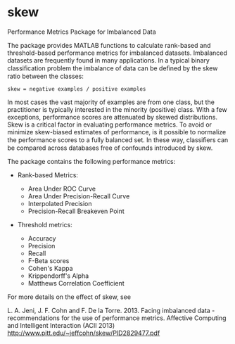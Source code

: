 skew
====

Performance Metrics Package for Imbalanced Data

The package provides MATLAB functions to calculate rank-based and threshold-based performance metrics for imbalanced datasets. Imbalanced datasets are frequently found in many applications. In a typical binary 
classiﬁcation problem the imbalance of data can be deﬁned by the skew ratio between the classes:

	skew = negative examples / positive examples

In most cases the vast majority of examples are from one class, but the practitioner is typically interested in the minority (positive) class. With a few exceptions, performance scores are attenuated by skewed distributions. 
Skew is a critical factor in evaluating performance metrics. To avoid or minimize skew-biased estimates of performance, is it possible to normalize the performance scores to a fully balanced set. In these way, classiﬁers can be compared across databases free of confounds introduced by skew.

The package contains the following performance metrics:

- Rank-based Metrics:
	- Area Under ROC Curve
	- Area Under Precision-Recall Curve
	- Interpolated Precision
	- Precision-Recall Breakeven Point

- Threshold metrics:
	- Accuracy
	- Precision
	- Recall
	- F-Beta scores
	- Cohen's Kappa
	- Krippendorff's Alpha
	- Matthews Correlation Coefficient


For more details on the effect of skew, see

L. A. Jeni, J. F. Cohn and F. De la Torre. 2013. 
Facing imbalanced data - recommendations for the use of performance metrics.
Affective Computing and Intelligent Interaction (ACII 2013)
http://www.pitt.edu/~jeffcohn/skew/PID2829477.pdf
